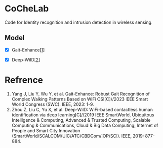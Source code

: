 # CoCheLab

Code for Identity recognition and intrusion detection in wireless sensing.



## Model

- [x] Gait-Enhance[[1](#ref1)]
- [x] Deep-WiID[[2](#ref2)]



# Refrence

1. <a name="ref1"></a>Yang J, Liu Y, Wu Y, et al. Gait-Enhance: Robust Gait Recognition of Complex Walking Patterns Based on WiFi CSI[C]//2023 IEEE Smart World Congress (SWC). IEEE, 2023: 1-9.
2. <a name="ref2"></a>Zhou Z, Liu C, Yu X, et al. Deep-WiID: WiFi-based contactless human identification via deep learning[C]//2019 IEEE SmartWorld, Ubiquitous Intelligence & Computing, Advanced & Trusted Computing, Scalable Computing & Communications, Cloud & Big Data Computing, Internet of People and Smart City Innovation (SmartWorld/SCALCOM/UIC/ATC/CBDCom/IOP/SCI). IEEE, 2019: 877-884.